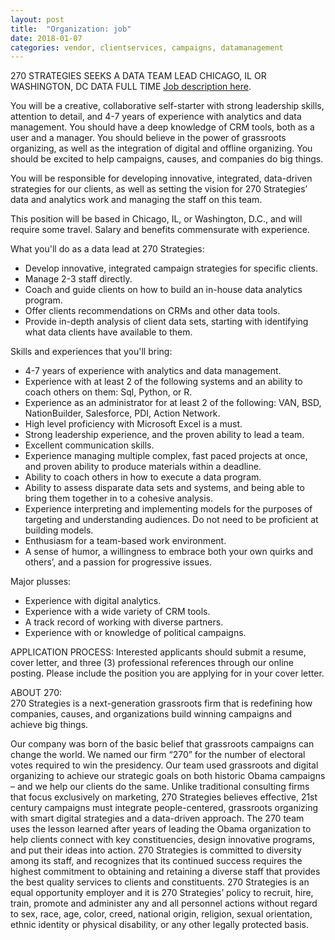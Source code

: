 ```yaml
---
layout: post
title:  "Organization: job"
date: 2018-01-07
categories: vendor, clientservices, campaigns, datamanagement
---
```


270 STRATEGIES SEEKS A DATA TEAM LEAD
CHICAGO, IL OR WASHINGTON, DC DATA FULL TIME
[Job description here](https://jobs.lever.co/270strategies/76b3af61-43aa-498e-a672-3e2276e25b65).

You will be a creative, collaborative self-starter with strong leadership skills, attention to detail, and 4-7 years of experience with analytics and data management. You should have a deep knowledge of CRM tools, both as a user and a manager.  You should believe in the power of grassroots organizing, as well as the integration of digital and offline organizing. You should be excited to help campaigns, causes, and companies do big things. 
 
You will be responsible for developing innovative, integrated, data-driven strategies for our clients, as well as setting the vision for 270 Strategies’ data and analytics work and managing the staff on this team.
 
This position will be based in Chicago, IL, or Washington, D.C., and will require some travel. Salary and benefits commensurate with experience. 

What you'll do as a data lead at 270 Strategies:
* Develop innovative, integrated campaign strategies for specific clients.
* Manage 2-3 staff directly.
* Coach and guide clients on how to build an in-house data analytics program.
* Offer clients recommendations on CRMs and other data tools.
* Provide in-depth analysis of client data sets, starting with identifying what data clients have available to them.
  
Skills and experiences that you'll bring:
* 4-7 years of experience with analytics and data management.
* Experience with at least 2 of the following systems and an ability to coach others on them:  Sql, Python, or R.
* Experience as an administrator for at least 2 of the following: VAN, BSD, NationBuilder, Salesforce, PDI, Action Network.
* High level proficiency with Microsoft Excel is a must. 
* Strong leadership experience, and the proven ability to lead a team.
* Excellent communication skills.
* Experience managing multiple complex, fast paced projects at once, and proven ability to produce materials within a deadline.
* Ability to coach others in how to execute a data program.
* Ability to assess disparate data sets and systems, and being able to bring them together in to a cohesive analysis.
* Experience interpreting and implementing models for the purposes of targeting and understanding audiences.  Do not need to be proficient at building models.
* Enthusiasm for a team-based work environment.
* A sense of humor, a willingness to embrace both your own quirks and others’, and a passion for progressive issues.

Major plusses:
* Experience with digital analytics.
* Experience with a wide variety of CRM tools.
* A track record of working with diverse partners.
* Experience with or knowledge of political campaigns. 

APPLICATION PROCESS:
Interested applicants should submit a resume, cover letter, and three (3) professional references through our online posting. Please include the position you are applying for in your cover letter. 

ABOUT 270:  
270 Strategies is a next-generation grassroots firm that is redefining how companies, causes, and organizations build winning campaigns and achieve big things.
 
Our company was born of the basic belief that grassroots campaigns can change the world. We named our firm “270” for the number of electoral votes required to win the presidency.  Our team used grassroots and digital organizing to achieve our strategic goals on both historic Obama campaigns – and we help our clients do the same.
Unlike traditional consulting firms that focus exclusively on marketing, 270 Strategies believes effective, 21st century campaigns must integrate people-centered, grassroots organizing with smart digital strategies and a data-driven approach. The 270 team uses the lesson learned after years of leading the Obama organization to help clients connect with key constituencies, design innovative programs, and put their ideas into action. 
270 Strategies is committed to diversity among its staff, and recognizes that its continued success requires the highest commitment to obtaining and retaining a diverse staff that provides the best quality services to clients and constituents. 
270 Strategies is an equal opportunity employer and it is 270 Strategies’ policy to recruit, hire, train, promote and administer any and all personnel actions without regard to sex, race, age, color, creed, national origin, religion, sexual orientation, ethnic identity or physical disability, or any other legally protected basis.
